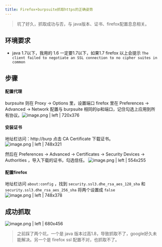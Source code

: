 ```yaml
---
title: Firefox+burpsuite抓取https的正确姿势
---
```

> 坑了好久，抓取成功与否，与 java版本、证书、firefox配置息息相关。

## 环境要求
* java 1.7以下，我用的 1.6
一定要1.7以下，如果1.7 firefox 以上会提示 `The client failed to negotiate an SSL connection to no cipher suites in common`

## 步骤
#### 配置代理
burpsuite 则在 Proxy -> Options 里，设置端口
firefox 里在 Preferences -> Advanced -> Network 配置与 burpsuite 相同的ip和端口，记住勾选上应用到所有协议。![image.png | left | 720x376](https://cdn.yuque.com/yuque/2018/png/85694/1523430166991-42b8dab7-8eb2-45b3-899a-6cb0caacc94d.png "")

#### 安装证书
地址栏访问：http://burp  点击 CA Certificate 下载证书。![image.png | left | 748x321](https://cdn.yuque.com/yuque/2018/png/85694/1523430098907-a8971389-83bf-4069-9b1e-006269351270.png "")

然后在 Preferences -> Advanced -> Certificates -> Security Devices -> Authorities ，导入下载的证书，勾选信任。
![image.png | left | 554x255](https://cdn.yuque.com/yuque/2018/png/85694/1523430693539-8c09d026-9a77-4105-ab1c-bd01d846f4eb.png "")


#### 配置firefox
地址栏访问 `about:config` ，找到 `security.ssl3.dhe_rsa_aes_128_sha` 和 `security.ssl3.dhe_rsa_aes_256_sha` 将两个设置成 `false` ![image.png | left | 748x378](https://cdn.yuque.com/yuque/2018/png/85694/1523429980123-2a1d55a5-e65a-4db5-a8c4-92ff47388d71.png "")

## 成功抓取
![image.png | left | 680x456](https://cdn.yuque.com/yuque/2018/png/85694/1523430506112-efa43095-96f8-4d77-ba5a-22561dcb6fd2.png "")

> 之前踩了两个坑，一个是 java 版本过高1.8，导致抓取不了，google好久未能解决。另一个是 firefox ssl 配置不对，也抓取不了。

